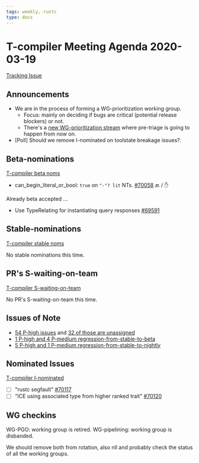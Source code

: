 ```yaml
---
tags: weekly, rustc
type: docs
---
```


# T-compiler Meeting Agenda 2020-03-19

[Tracking Issue](https://github.com/rust-lang/rust/issues/54818)

## Announcements

- We are in the process of forming a WG-prioritization working group.
  - Focus: mainly on deciding if bugs are critical (potential release blockers) or not.
  - There's a [new WG-prioritization stream](https://rust-lang.zulipchat.com/#narrow/stream/227806-t-compiler.2Fwg-prioritization) where pre-triage is going to happen from now on.
- [Poll] Should we remove I-nominated on toolstate breakage issues?.

## Beta-nominations

[T-compiler beta noms](https://github.com/rust-lang/rust/issues?utf8=%E2%9C%93&q=label%3Abeta-nominated+label%3AT-compiler)

- can_begin_literal_or_bool: `true` on `"-"? lit` NTs. [#70058](https://github.com/rust-lang/rust/pull/70058) :back: / :hand:

Already beta accepted ...

- Use TypeRelating for instantiating query responses [#69591](https://github.com/rust-lang/rust/pull/69591)

## Stable-nominations

[T-compiler stable noms](https://github.com/rust-lang/rust/issues?utf8=%E2%9C%93&q=label%3Astable-nominated+label%3AT-compiler+)

No stable nominations this time.

## PR's S-waiting-on-team

[T-compiler S-waiting-on-team](https://github.com/rust-lang/rust/pulls?utf8=%E2%9C%93&q=is%3Aopen+label%3AS-waiting-on-team+label%3AT-compiler+)

No PR's S-waiting-on-team this time.

## Issues of Note

- [54 P-high issues](https://github.com/rust-lang/rust/issues?utf8=%E2%9C%93&q=is%3Aopen+is%3Aissue+label%3AT-compiler+label%3AP-high+) and [32 of those are unassigned](https://github.com/rust-lang/rust/issues?utf8=%E2%9C%93&q=is%3Aopen+is%3Aissue+label%3AT-compiler+label%3AP-high+no%3Aassignee)
- [1 P-high and 4 P-medium regression-from-stable-to-beta](https://github.com/rust-lang/rust/labels/regression-from-stable-to-beta)
- [5 P-high and 1 P-medium regression-from-stable-to-nightly](https://github.com/rust-lang/rust/labels/regression-from-stable-to-nightly)

## Nominated Issues

[T-compiler I-nominated](https://github.com/rust-lang/rust/issues?q=is%3Aopen+label%3AI-nominated+label%3AT-compiler)

- [ ] "rustc segfault" [#70117](https://github.com/rust-lang/rust/issues/70117)
- [ ] "ICE using associated type from higher ranked trait" [#70120](https://github.com/rust-lang/rust/issues/70120)

## WG checkins

WG-PGO: working group is retired.
WG-pipelining: working group is disbanded.

We should remove both from rotation, also nll and probably check the status of all the working groups.
